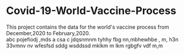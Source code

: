 # Covid-19-World-Vaccine-Process
This project contains  the data for the world's vaccine process from December,2020 to February,2020.  
abc
pojefiodj
,mds a
csa c
jdqsnmnm
tyhhy
fbg
nn,mbhewhbe
, m,
h3n
33vmnv nv
wfesfsd
sddg
wsddssd
mklkm
m  lkm
rgbgfv
vdf
m,m
